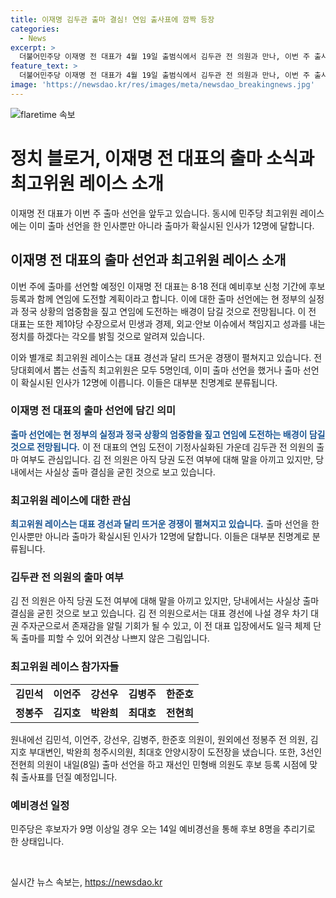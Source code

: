 ```yaml
---
title: 이재명 김두관 출마 결심! 연임 출사표에 깜짝 등장
categories:
  - News
excerpt: >
  더불어민주당 이재명 전 대표가 4월 19일 출범식에서 김두관 전 의원과 만나, 이번 주 출사표를 던지고 연임에 도전할 예정이다. 2기 체제 구상을 담은 출마 메시지를 다듬고, 현 정부의 실정과 정국 상황의 엄중함을 짚을 것으로 알려졌다. 또한, 이 전 대표는 민생과 경제, 외교·안보 이슈에서 책임지고 성과를 내는 정치를 약속할 예정이다. 김두관 전 의원의 출마 여부도 관심을 끌고 있으며, 최고위원 레이스 역시 뜨거운 경쟁이 전개되고 있다. (종합)
feature_text: >
  더불어민주당 이재명 전 대표가 4월 19일 출범식에서 김두관 전 의원과 만나, 이번 주 출사표를 던지고 연임에 도전할 예정이다. 2기 체제 구상을 담은 출마 메시지를 다듬고, 현 정부의 실정과 정국 상황의 엄중함을 짚을 것으로 알려졌다. 또한, 이 전 대표는 민생과 경제, 외교·안보 이슈에서 책임지고 성과를 내는 정치를 약속할 예정이다. 김두관 전 의원의 출마 여부도 관심을 끌고 있으며, 최고위원 레이스 역시 뜨거운 경쟁이 전개되고 있다. (종합)
image: 'https://newsdao.kr/res/images/meta/newsdao_breakingnews.jpg'
---
```


<p><img src="https://newsdao.kr/res/images/meta/newsdao_breakingnews.jpg" alt="flaretime 속보" /></p>

<h1>정치 블로거, 이재명 전 대표의 출마 소식과 최고위원 레이스 소개</h1>

<p data-ke-size="size16">이재명 전 대표가 이번 주 출마 선언을 앞두고 있습니다. 동시에 민주당 최고위원 레이스에는 이미 출마 선언을 한 인사뿐만 아니라 출마가 확실시된 인사가 12명에 달합니다.</p>

<h2 data-ke-size="size26">이재명 전 대표의 출마 선언과 최고위원 레이스 소개</h2>

<p data-ke-size="size16">이번 주에 출마를 선언할 예정인 이재명 전 대표는 8·18 전대 예비후보 신청 기간에 후보 등록과 함께 연임에 도전할 계획이라고 합니다. 이에 대한 출마 선언에는 현 정부의 실정과 정국 상황의 엄중함을 짚고 연임에 도전하는 배경이 담길 것으로 전망됩니다. 이 전 대표는 또한 제1야당 수장으로서 민생과 경제, 외교·안보 이슈에서 책임지고 성과를 내는 정치를 하겠다는 각오를 밝힐 것으로 알려져 있습니다.</p>

<p data-ke-size="size16">이와 별개로 최고위원 레이스는 대표 경선과 달리 뜨거운 경쟁이 펼쳐지고 있습니다. 전당대회에서 뽑는 선출직 최고위원은 모두 5명인데, 이미 출마 선언을 했거나 출마 선언이 확실시된 인사가 12명에 이릅니다. 이들은 대부분 친명계로 분류됩니다.</p>

<h3>이재명 전 대표의 출마 선언에 담긴 의미</h3>

<p data-ke-size="size16"><b><span style="color: #1a5490;">출마 선언에는 현 정부의 실정과 정국 상황의 엄중함을 짚고 연임에 도전하는 배경이 담길 것으로 전망됩니다.</span></b> 이 전 대표의 연임 도전이 기정사실화된 가운데 김두관 전 의원의 출마 여부도 관심입니다. 김 전 의원은 아직 당권 도전 여부에 대해 말을 아끼고 있지만, 당내에서는 사실상 출마 결심을 굳힌 것으로 보고 있습니다.</p>

<h3>최고위원 레이스에 대한 관심</h3>

<p data-ke-size="size16"><b><span style="color: #1a5490;">최고위원 레이스는 대표 경선과 달리 뜨거운 경쟁이 펼쳐지고 있습니다.</span></b> 출마 선언을 한 인사뿐만 아니라 출마가 확실시된 인사가 12명에 달합니다. 이들은 대부분 친명계로 분류됩니다.</p>

<h3>김두관 전 의원의 출마 여부</h3>

<p data-ke-size="size16">김 전 의원은 아직 당권 도전 여부에 대해 말을 아끼고 있지만, 당내에서는 사실상 출마 결심을 굳힌 것으로 보고 있습니다. 김 전 의원으로서는 대표 경선에 나설 경우 차기 대권 주자군으로서 존재감을 알릴 기회가 될 수 있고, 이 전 대표 입장에서도 일극 체제 단독 출마를 피할 수 있어 외견상 나쁘지 않은 그림입니다.</p>

<h3>최고위원 레이스 참가자들</h3>

<table>
<tbody>
<tr>
<td style="text-align: center; height: 17px;"><b>김민석</b></td>
<td style="text-align: center; height: 17px;"><b>이언주</b></td>
<td style="text-align: center; height: 17px;"><b>강선우</b></td>
<td style="text-align: center; height: 17px;"><b>김병주</b></td>
<td style="text-align: center; height: 17px;"><b>한준호</b></td>
</tr>
<tr>
<td style="text-align: center; height: 17px;"><b>정봉주</b></td>
<td style="text-align: center; height: 17px;"><b>김지호</b></td>
<td style="text-align: center; height: 17px;"><b>박완희</b></td>
<td style="text-align: center; height: 17px;"><b>최대호</b></td>
<td style="text-align: center; height: 17px;"><b>전현희</b></td>
</tr>
</tbody>
</table>

<p data-ke-size="size16">원내에선 김민석, 이언주, 강선우, 김병주, 한준호 의원이, 원외에선 정봉주 전 의원, 김지호 부대변인, 박완희 청주시의원, 최대호 안양시장이 도전장을 냈습니다. 또한, 3선인 전현희 의원이 내일(8일) 출마 선언을 하고 재선인 민형배 의원도 후보 등록 시점에 맞춰 출사표를 던질 예정입니다.</p>

<h3>예비경선 일정</h3>

<p data-ke-size="size16">민주당은 후보자가 9명 이상일 경우 오는 14일 예비경선을 통해 후보 8명을 추리기로 한 상태입니다.</p>

<p data-ke-size="size16">&nbsp;</p>
실시간 뉴스 속보는, <a href="https://newsdao.kr" rel="dofollow">https://newsdao.kr</a>



